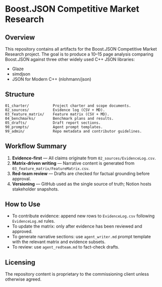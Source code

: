 # Boost.JSON Competitive Market Research

## Overview
This repository contains all artifacts for the Boost.JSON Competitive Market Research project. The goal is to produce a 10–15 page analysis comparing Boost.JSON against three other widely used C++ JSON libraries:

- Glaze
- simdjson
- JSON for Modern C++ (nlohmann/json)

## Structure
```
01_charter/           Project charter and scope documents.
02_sources/           Evidence log (CSV + MD).
03_feature_matrix/    Feature matrix (CSV + MD).
04_benchmarks/        Benchmark plans and results.
05_drafts/            Draft report sections.
90_prompts/           Agent prompt templates.
99_admin/             Repo metadata and contributor guidelines.
```

## Workflow Summary
1. **Evidence-first** — All claims originate from `02_sources/EvidenceLog.csv`.
2. **Matrix-driven writing** — Narrative content is generated from `03_feature_matrix/FeatureMatrix.csv`.
3. **Red-team review** — Drafts are checked for factual grounding before approval.
4. **Versioning** — GitHub used as the single source of truth; Notion hosts stakeholder snapshots.

## How to Use
- To contribute evidence: append new rows to `EvidenceLog.csv` following `EvidenceLog.md` rules.
- To update the matrix: only after evidence has been reviewed and approved.
- To generate narrative sections: use `agent_writer.md` prompt template with the relevant matrix and evidence subsets.
- To review: use `agent_redteam.md` to fact-check drafts.

## Licensing
The repository content is proprietary to the commissioning client unless otherwise agreed.
